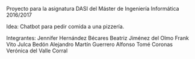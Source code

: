 Proyecto para la asignatura DASI del Máster de Ingeniería Informática 2016/2017

Idea: 
Chatbot para pedir comida a una pizzería.

Integrantes:
Jennifer Hernández Bécares
Beatriz Jiménez del Olmo
Frank Vito Julca Bedón
Alejandro Martín Guerrero
Alfonso Tomé Coronas
Verónica del Valle Corral
